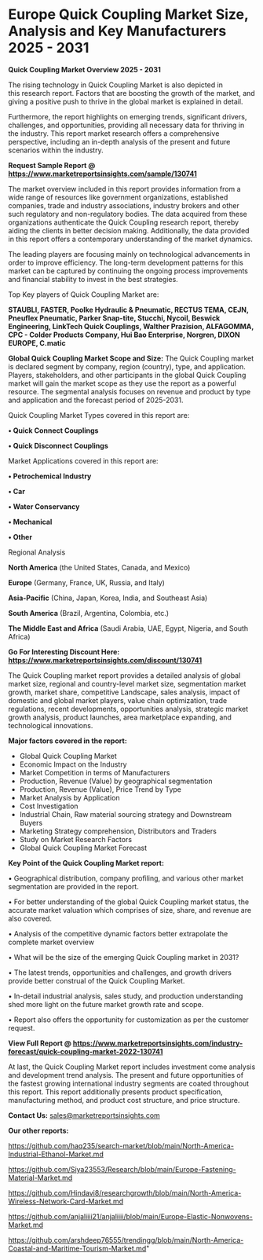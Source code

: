 # Europe Quick Coupling Market Size, Analysis and Key Manufacturers 2025 - 2031

<Strong> Quick Coupling Market Overview 2025 - 2031</strong>

The rising technology in Quick Coupling Market is also depicted in this research report. Factors that are boosting the growth of the market, and giving a positive push to thrive in the global market is explained in detail.

Furthermore, the report highlights on emerging trends, significant drivers, challenges, and opportunities, providing all necessary data for thriving in the industry. This report market research offers a comprehensive perspective, including an in-depth analysis of the present and future scenarios within the industry.

<strong>Request Sample Report @ <a href=https://www.marketreportsinsights.com/sample/130741>https://www.marketreportsinsights.com/sample/130741</a></strong>

The market overview included in this report provides information from a wide range of resources like government organizations, established companies, trade and industry associations, industry brokers and other such regulatory and non-regulatory bodies. The data acquired from these organizations authenticate the Quick Coupling research report, thereby aiding the clients in better decision making. Additionally, the data provided in this report offers a contemporary understanding of the market dynamics.

The leading players are focusing mainly on technological advancements in order to improve efficiency. The long-term development patterns for this market can be captured by continuing the ongoing process improvements and financial stability to invest in the best strategies.

Top Key players of Quick Coupling Market are:

<strong>STAUBLI, FASTER, Poolke Hydraulic & Pneumatic, RECTUS TEMA, CEJN, Pneuflex Pneumatic, Parker Snap-tite, Stucchi, Nycoil, Beswick Engineering, LinkTech Quick Couplings, Walther Prazision, ALFAGOMMA, CPC - Colder Products Company, Hui Bao Enterprise, Norgren, DIXON EUROPE, C.matic</strong>

<strong><b>Global Quick Coupling Market Scope and Size:</b></strong>
The Quick Coupling market is declared segment by company, region (country), type, and application. Players, stakeholders, and other participants in the global Quick Coupling market will gain the market scope as they use the report as a powerful resource. The segmental analysis focuses on revenue and product by type and application and the forecast period of 2025-2031.

Quick Coupling Market Types covered in this report are:

<strong>• Quick Connect Couplings

• Quick Disconnect Couplings</strong>

Market Applications covered in this report are:

<strong>• Petrochemical Industry

• Car

• Water Conservancy

• Mechanical

• Other</strong> 

Regional Analysis

<strong>North America</strong> (the United States, Canada, and Mexico)

<strong>Europe</strong> (Germany, France, UK, Russia, and Italy)

<strong>Asia-Pacific</strong> (China, Japan, Korea, India, and Southeast Asia)

<strong>South America</strong> (Brazil, Argentina, Colombia, etc.)

<strong>The Middle East and Africa</strong> (Saudi Arabia, UAE, Egypt, Nigeria, and South Africa)

<strong>Go For Interesting Discount Here: <a href=https://www.marketreportsinsights.com/discount/130741>https://www.marketreportsinsights.com/discount/130741</a></strong>

The Quick Coupling market report provides a detailed analysis of global market size, regional and country-level market size, segmentation market growth, market share, competitive Landscape, sales analysis, impact of domestic and global market players, value chain optimization, trade regulations, recent developments, opportunities analysis, strategic market growth analysis, product launches, area marketplace expanding, and technological innovations.

<strong><b>Major factors covered in the report:</b></strong>
<ul>
  <li>Global Quick Coupling Market </li>
  <li>Economic Impact on the Industry</li>
  <li>Market Competition in terms of Manufacturers</li>
  <li>Production, Revenue (Value) by geographical segmentation</li>
  <li>Production, Revenue (Value), Price Trend by Type</li>
  <li>Market Analysis by Application</li>
  <li>Cost Investigation</li>
  <li>Industrial Chain, Raw material sourcing strategy and Downstream Buyers</li>
  <li>Marketing Strategy comprehension, Distributors and Traders</li>
  <li>Study on Market Research Factors</li>
  <li>Global Quick Coupling Market Forecast</li>
</ul>

<strong><b>Key Point of the Quick Coupling Market report:</b></strong>

• Geographical distribution, company profiling, and various other market segmentation are provided in the report.

• For better understanding of the global Quick Coupling market status, the accurate market valuation which comprises of size, share, and revenue are also covered.

• Analysis of the competitive dynamic factors better extrapolate the complete market overview

• What will be the size of the emerging Quick Coupling market in 2031?

• The latest trends, opportunities and challenges, and growth drivers provide better construal of the Quick Coupling Market.

• In-detail industrial analysis, sales study, and production understanding shed more light on the future market growth rate and scope.

• Report also offers the opportunity for customization as per the customer request.

<strong><b>View Full Report @ <a href=https://www.marketreportsinsights.com/industry-forecast/quick-coupling-market-2022-130741>https://www.marketreportsinsights.com/industry-forecast/quick-coupling-market-2022-130741</a></b></strong>


At last, the Quick Coupling Market report includes investment come analysis and development trend analysis. The present and future opportunities of the fastest growing international industry segments are coated throughout this report. This report additionally presents product specification, manufacturing method, and product cost structure, and price structure.

<strong>Contact Us:</strong>
sales@marketreportsinsights.com

<strong>Our other reports:</strong>

<a href=https://github.com/haq235/search-market/blob/main/North-America-Industrial-Ethanol-Market.md>https://github.com/haq235/search-market/blob/main/North-America-Industrial-Ethanol-Market.md</a>

<a href=https://github.com/Siya23553/Research/blob/main/Europe-Fastening-Material-Market.md>https://github.com/Siya23553/Research/blob/main/Europe-Fastening-Material-Market.md</a>

<a href=https://github.com/Hindavi8/researchgrowth/blob/main/North-America-Wireless-Network-Card-Market.md>https://github.com/Hindavi8/researchgrowth/blob/main/North-America-Wireless-Network-Card-Market.md</a>

<a href=https://github.com/anjaliiii21/anjaliiii/blob/main/Europe-Elastic-Nonwovens-Market.md>https://github.com/anjaliiii21/anjaliiii/blob/main/Europe-Elastic-Nonwovens-Market.md</a>

<a href=https://github.com/arshdeep76555/trendingg/blob/main/North-America-Coastal-and-Maritime-Tourism-Market.md>https://github.com/arshdeep76555/trendingg/blob/main/North-America-Coastal-and-Maritime-Tourism-Market.md</a>"
